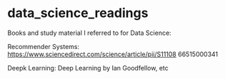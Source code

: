 # data_science_readings

Books and study material I referred to for Data Science:


Recommender Systems:
https://www.sciencedirect.com/science/article/pii/S11108 66515000341

Deepk Learning:
Deep Learning by Ian Goodfellow, etc
